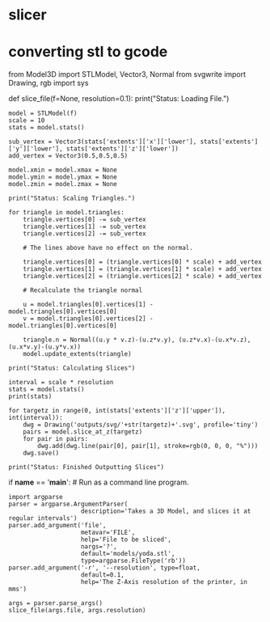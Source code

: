 # slicer
# converting stl to gcode


from Model3D import STLModel, Vector3, Normal
from svgwrite import Drawing, rgb
import sys


def slice_file(f=None, resolution=0.1):
	print("Status: Loading File.")

	model = STLModel(f)
	scale = 10
	stats = model.stats()

	sub_vertex = Vector3(stats['extents']['x']['lower'], stats['extents']['y']['lower'], stats['extents']['z']['lower'])
	add_vertex = Vector3(0.5,0.5,0.5)

	model.xmin = model.xmax = None
	model.ymin = model.ymax = None
	model.zmin = model.zmax = None

	print("Status: Scaling Triangles.")

	for triangle in model.triangles:
		triangle.vertices[0] -= sub_vertex
		triangle.vertices[1] -= sub_vertex
		triangle.vertices[2] -= sub_vertex

		# The lines above have no effect on the normal.

		triangle.vertices[0] = (triangle.vertices[0] * scale) + add_vertex
		triangle.vertices[1] = (triangle.vertices[1] * scale) + add_vertex
		triangle.vertices[2] = (triangle.vertices[2] * scale) + add_vertex

		# Recalculate the triangle normal

		u = model.triangles[0].vertices[1] - model.triangles[0].vertices[0]
		v = model.triangles[0].vertices[2] - model.triangles[0].vertices[0]

		triangle.n = Normal((u.y * v.z)-(u.z*v.y), (u.z*v.x)-(u.x*v.z), (u.x*v.y)-(u.y*v.x))
		model.update_extents(triangle)

	print("Status: Calculating Slices")

	interval = scale * resolution
	stats = model.stats()
	print(stats)

	for targetz in range(0, int(stats['extents']['z']['upper']), int(interval)):
		dwg = Drawing('outputs/svg/'+str(targetz)+'.svg', profile='tiny')
		pairs = model.slice_at_z(targetz)
		for pair in pairs:
			dwg.add(dwg.line(pair[0], pair[1], stroke=rgb(0, 0, 0, "%")))
		dwg.save()

	print("Status: Finished Outputting Slices")


if __name__ == '__main__':
	# Run as a command line program.

	import argparse
	parser = argparse.ArgumentParser(
						description='Takes a 3D Model, and slices it at regular intervals')
	parser.add_argument('file',
						metavar='FILE',
						help='File to be sliced',
						nargs='?',
						default='models/yoda.stl',
						type=argparse.FileType('rb'))
	parser.add_argument('-r', '--resolution', type=float,
						default=0.1,
						help='The Z-Axis resolution of the printer, in mms')

	args = parser.parse_args()
	slice_file(args.file, args.resolution)
